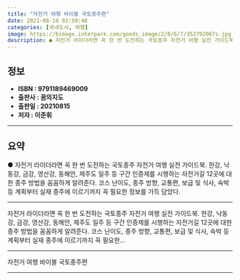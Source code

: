 ```yaml
---
title: "자전거 여행 바이블 국토종주편"
date: 2021-08-10 03:59:40
categories: [국내도서, 여행]
image: https://bimage.interpark.com/goods_image/2/0/6/7/352792067s.jpg
description: ● 자전거 라이더라면 꼭 한 번 도전하는 국토종주 자전거 여행 실전 가이드북. 한강, 낙동강, 금강, 영산강, 동해안, 제주도 일주 등 구간 인증제를 시행하는 자전거길 12곳에 대한 종주 방법을 꼼꼼하게 알려준다. 코스 난이도, 종주 방향, 교통편, 보급 및 식사, 숙박 등 계획부터
---
```


## **정보**

- **ISBN : 9791189469009**
- **출판사 : 꿈의지도**
- **출판일 : 20210815**
- **저자 : 이준휘**

------



## **요약**

●  자전거 라이더라면 꼭 한 번 도전하는 국토종주 자전거 여행 실전 가이드북. 한강, 낙동강, 금강, 영산강, 동해안, 제주도 일주 등 구간 인증제를 시행하는 자전거길 12곳에 대한 종주 방법을 꼼꼼하게 알려준다. 코스 난이도, 종주 방향, 교통편, 보급 및 식사, 숙박 등 계획부터 실재 종주에 이르기까지 꼭 필요한 정보를 가득 담았다.

------

자전거 라이더라면 꼭 한 번 도전하는 국토종주 자전거 여행 실전 가이드북. 한강, 낙동강, 금강, 영산강, 동해안, 제주도 일주 등 구간 인증제를 시행하는 자전거길 12곳에 대한 종주 방법을 꼼꼼하게 알려준다. 코스 난이도, 종주 방향, 교통편, 보급 및 식사, 숙박 등 계획부터 실재 종주에 이르기까지 꼭 필요한... 

------


자전거 여행 바이블 국토종주편 

------


